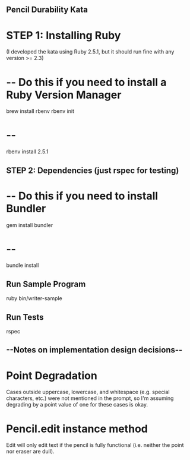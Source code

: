 ## Pencil Durability Kata

# STEP 1: Installing Ruby
(I developed the kata using Ruby 2.5.1, but it should run fine with any version >= 2.3)
# -- Do this if you need to install a Ruby Version Manager
brew install rbenv
rbenv init
# --
rbenv install 2.5.1

## STEP 2: Dependencies (just rspec for testing)
# -- Do this if you need to install Bundler
gem install bundler
# --
bundle install

## Run Sample Program
ruby bin/writer-sample

## Run Tests
rspec



## --Notes on implementation design decisions-- ##
# Point Degradation
Cases outside uppercase, lowercase, and whitespace (e.g. special characters, etc.) were not mentioned in the prompt, so I'm assuming degrading by a point value of one for these cases is okay.

# Pencil.edit instance method
Edit will only edit text if the pencil is fully functional (i.e. neither the point nor eraser are dull).